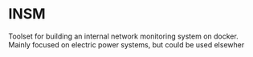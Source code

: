 # INSM
Toolset for building an internal network monitoring system on docker. Mainly focused on electric power systems, but could be used elsewher
